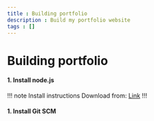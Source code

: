 ```yaml
---
title : Building portfolio
description : Build my portfolio website
tags : []
---
```


# Building portfolio

#### 1. Install node.js

!!! note Install instructions
Download from: [Link](https://nodejs.org/)
!!!

#### 1. Install Git SCM

